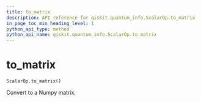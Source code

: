 ```yaml
---
title: to_matrix
description: API reference for qiskit.quantum_info.ScalarOp.to_matrix
in_page_toc_min_heading_level: 1
python_api_type: method
python_api_name: qiskit.quantum_info.ScalarOp.to_matrix
---
```


# to\_matrix

<span id="qiskit.quantum_info.ScalarOp.to_matrix" />

`ScalarOp.to_matrix()`

Convert to a Numpy matrix.

